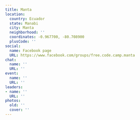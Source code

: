 ```yaml
---
title: Manta
location:
  country: Ecuador
  state: Manabi
  city: Manta
  neighborhood: ''
  coordinates: -0.967700, -80.708900
  plusCode: ''
social:
  name: Facebook page
  URL: https://www.facebook.com/groups/free.code.camp.manta
chat:
  name: ''
  URL: ''
event:
  name: ''
  URL: ''
leaders:
- name: ''
  URL: ''
photos:
  old: ''
  cover: ''
---
```

